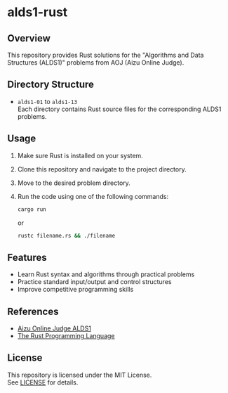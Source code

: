 # alds1-rust

## Overview

This repository provides Rust solutions for the "Algorithms and Data Structures (ALDS1)" problems from AOJ (Aizu Online Judge).

## Directory Structure

- `alds1-01` to `alds1-13`  
  Each directory contains Rust source files for the corresponding ALDS1 problems.

## Usage

1. Make sure Rust is installed on your system.
2. Clone this repository and navigate to the project directory.
3. Move to the desired problem directory.
4. Run the code using one of the following commands:

   ```sh
   cargo run
   ```
   or
   ```sh
   rustc filename.rs && ./filename
   ```

## Features

- Learn Rust syntax and algorithms through practical problems
- Practice standard input/output and control structures
- Improve competitive programming skills

## References

- [Aizu Online Judge ALDS1](https://onlinejudge.u-aizu.ac.jp/courses/lesson/1/ALDS1/all)
- [The Rust Programming Language](https://doc.rust-lang.org/book/)

## License

This repository is licensed under the MIT License.  
See [LICENSE](LICENSE) for details.